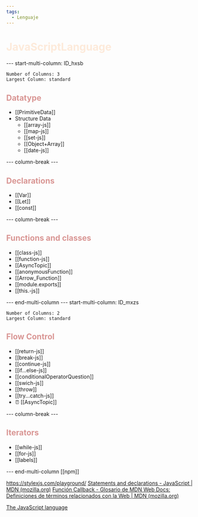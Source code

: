 ```yaml
---
tags:
  - Lenguaje
---
```

# <font color="#fdeada">JavaScriptLanguage</font>

--- start-multi-column: ID_hxsb
```column-settings
Number of Columns: 3
Largest Column: standard
```

## <font color="#d99694">Datatype</font>
- [[PrimitiveData]]
- Structure Data
	- [[array-js]]
	- [[map-js]]
	- [[set-js]]
	- [[Object+Array]]
	- [[date-js]]

--- column-break ---

## <font color="#d99694">Declarations</font>
- [[Var]]
- [[Let]]
- [[const]]


--- column-break ---

## <font color="#d99694">Functions and classes</font>
- [[class-js]]
- [[function-js]]
-  [[AsyncTopic]]
- [[anonymousFunction]]
- [[Arrow_Function]]
- [[module.exports]]
- [[this.-js]]


--- end-multi-column
--- start-multi-column: ID_mxzs
```column-settings
Number of Columns: 2
Largest Column: standard
```

## <font color="#d99694">Flow Control</font>
- [[return-js]]
- [[break-js]]
- [[continue-js]]
- [[if...else-js]]
- [[conditionalOperatorQuestion]]
 - [[swich-js]]
- [[throw]]
- [[try...catch-js]]
- ⏰ [[AsyncTopic]]


--- column-break ---

## <font color="#d99694">Iterators</font>
- [[while-js]]
- [[for-js]]
- [[labels]]


--- end-multi-column
[[npm]]

https://stylexjs.com/playground/
[Statements and declarations - JavaScript | MDN (mozilla.org)](https://developer.mozilla.org/en-US/docs/Web/JavaScript/Reference/Statements)
[Función Callback - Glosario de MDN Web Docs: Definiciones de términos relacionados con la Web | MDN (mozilla.org)](https://developer.mozilla.org/es/docs/Glossary/Callback_function)

[The JavaScript language](https://javascript.info/js)
